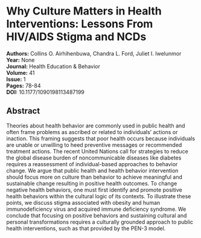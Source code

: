 # Why Culture Matters in Health Interventions: Lessons From HIV/AIDS Stigma and NCDs

**Authors:** Collins O. Airhihenbuwa, Chandra L. Ford, Juliet I. Iwelunmor  
**Year:** None  
**Journal:** Health Education & Behavior  
**Volume:** 41  
**Issue:** 1  
**Pages:** 78-84  
**DOI:** 10.1177/1090198113487199  

## Abstract
Theories about health behavior are commonly used in public health and often frame problems as ascribed or related to individuals’ actions or inaction. This framing suggests that poor health occurs because individuals are unable or unwilling to heed preventive messages or recommended treatment actions. The recent United Nations call for strategies to reduce the global disease burden of noncommunicable diseases like diabetes requires a reassessment of individual-based approaches to behavior change. We argue that public health and health behavior intervention should focus more on culture than behavior to achieve meaningful and sustainable change resulting in positive health outcomes. To change negative health behaviors, one must first identify and promote positive health behaviors within the cultural logic of its contexts. To illustrate these points, we discuss stigma associated with obesity and human immunodeficiency virus and acquired immune deficiency syndrome. We conclude that focusing on positive behaviors and sustaining cultural and personal transformations requires a culturally grounded approach to public health interventions, such as that provided by the PEN-3 model.

